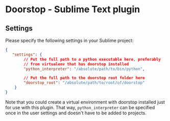 # Doorstop - Sublime Text plugin

## Settings

Please specify the following settings in your Sublime project:

```json
{
   "settings": {
        // Put the full path to a python executable here, preferably
        // from virtualenv that has doorstop installed
        "python_interpreter": "/absolute/path/to/bin/python",

        // Put the full path to the doorstop root folder here
        "doorstop_root": "/absolute/path/to/root/of/doorstop"
    }
}
```
Note that you could create a virtual environment with doorstop installed
just for use with this plugin. That way, `python_interpreter` can be
specified once in the user settings and doesn't have to be added to
projects.
